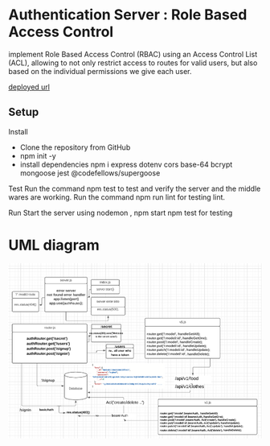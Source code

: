 # Authentication Server : Role Based Access Control

implement Role Based Access Control (RBAC) using an Access Control List (ACL), allowing to not only restrict access to routes for valid users, but also based on the individual permissions we give each user.

[deployed url ](https://auth-api-raghad8.herokuapp.com/)


## Setup
Install

* Clone the repository from GitHub
* npm init -y
* install dependencies npm i express dotenv cors base-64 bcrypt mongoose jest @codefellows/supergoose 

Test
Run the command npm test to test and verify the server and the middle wares are working.
Run the command npm run lint for testing lint.

Run
Start the server using nodemon , npm start
npm test for testing 


# UML diagram 

![diagram ](./lab8.PNG)

